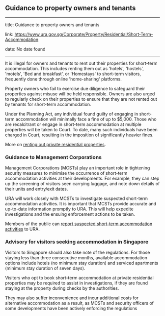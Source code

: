 ## Guidance to property owners and tenants
---
title: Guidance to property owners and tenants

link: https://www.ura.gov.sg/Corporate/Property/Residential/Short-Term-Accommodation

date: No date found

---


It is illegal for owners and tenants to rent out their properties for short-term accommodation. This includes renting them out as 'hotels', 'hostels', 'motels', 'Bed and breakfast', or 'Homestays' to short-term visitors, frequently done through online 'home-sharing' platforms.

Property owners who fail to exercise due diligence to safeguard their properties against misuse will be held responsible. Owners are also urged to regularly check on their properties to ensure that they are not rented out by tenants for short-term accommodation.

Under the Planning Act, any individual found guilty of engaging in short-term accommodation will minimally face a fine of up to $5,000. Those who are recalcitrant or engage in short-term accommodation at multiple properties will be taken to Court. To date, many such individuals have been charged in Court, resulting in the imposition of significantly heavier fines.

More on [renting out private residential properties](https://www.ura.gov.sg/Corporate/Property/Residential/Renting-Property).

### Guidance to Management Corporations

Management Corporations (MCSTs) play an important role in tightening security measures to minimise the occurrence of short-term accommodation activities at their developments. For example, they can step up the screening of visitors seen carrying luggage, and note down details of their units and entry/exit dates.

URA will work closely with MCSTs to investigate suspected short-term accommodation activities. It is important that MCSTs provide accurate and up-to-date information promptly to URA. This will help expedite investigations and the ensuing enforcement actions to be taken.

Members of the public can [report suspected short-term accommodation activities](http://www.ura.gov.sg/feedbackWeb/contactus_feedback.jsp) to URA.

### Advisory for visitors seeking accommodation in Singapore

Visitors to Singapore should also take note of the regulations. For those staying less than three consecutive months, available accommodation options include hotels (no minimum stay duration) and serviced apartments (minimum stay duration of seven days).

Visitors who opt to book short-term accommodation at private residential properties may be required to assist in investigations, if they are found staying at the property during checks by the authorities.

They may also suffer inconvenience and incur additional costs for alternative accommodation as a result, as MCSTs and security officers of some developments have been actively enforcing the regulations 